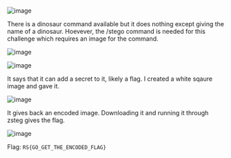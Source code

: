 ![image](https://user-images.githubusercontent.com/63996033/229827068-e169fb0f-7273-4065-a3e2-873584e007fd.png)

There is a dinosaur command available but it does nothing except giving the name of a dinosaur. Hoevever, the /stego command is needed for this challenge which requires an image for the command. 

![image](https://user-images.githubusercontent.com/63996033/229827504-0bf40218-edc7-4bf6-8ad9-e1238e25c6a6.png)

![image](https://user-images.githubusercontent.com/63996033/229827552-cff85036-0fb6-4bf2-9c60-2127e1e7764e.png)

It says that it can add a secret to it, likely a flag. I created a white sqaure image and gave it.

![image](https://user-images.githubusercontent.com/63996033/229827763-0a53c707-cb4c-4fa3-886e-635ccbe2fb11.png)

It gives back an encoded image. Downloading it and running it through zsteg gives the flag.

![image](https://user-images.githubusercontent.com/63996033/229827979-ce6db006-740b-4f52-b2cd-6161cb8b5f2c.png)

Flag: `RS{GO_GET_THE_ENCODED_FLAG}`
